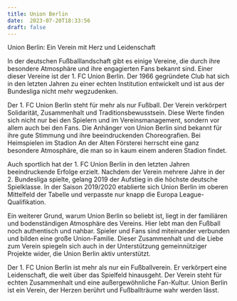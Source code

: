 ```yaml
---
title: Union Berlin
date:  2023-07-20T18:33:56
draft: false
---
```


Union Berlin: Ein Verein mit Herz und Leidenschaft

In der deutschen Fußballlandschaft gibt es einige Vereine, die durch ihre besondere Atmosphäre und ihre engagierten Fans bekannt sind. Einer dieser Vereine ist der 1. FC Union Berlin. Der 1966 gegründete Club hat sich in den letzten Jahren zu einer echten Institution entwickelt und ist aus der Bundesliga nicht mehr wegzudenken.

Der 1. FC Union Berlin steht für mehr als nur Fußball. Der Verein verkörpert Solidarität, Zusammenhalt und Traditionsbewusstsein. Diese Werte finden sich nicht nur bei den Spielern und im Vereinsmanagement, sondern vor allem auch bei den Fans. Die Anhänger von Union Berlin sind bekannt für ihre gute Stimmung und ihre beeindruckenden Choreografien. Bei Heimspielen im Stadion An der Alten Försterei herrscht eine ganz besondere Atmosphäre, die man so in kaum einem anderen Stadion findet.

Auch sportlich hat der 1. FC Union Berlin in den letzten Jahren beeindruckende Erfolge erzielt. Nachdem der Verein mehrere Jahre in der 2. Bundesliga spielte, gelang 2019 der Aufstieg in die höchste deutsche Spielklasse. In der Saison 2019/2020 etablierte sich Union Berlin im oberen Mittelfeld der Tabelle und verpasste nur knapp die Europa League-Qualifikation.

Ein weiterer Grund, warum Union Berlin so beliebt ist, liegt in der familiären und bodenständigen Atmosphäre des Vereins. Hier lebt man den Fußball noch authentisch und nahbar. Spieler und Fans sind miteinander verbunden und bilden eine große Union-Familie. Dieser Zusammenhalt und die Liebe zum Verein spiegeln sich auch in der Unterstützung gemeinnütziger Projekte wider, die Union Berlin aktiv unterstützt.

Der 1. FC Union Berlin ist mehr als nur ein Fußballverein. Er verkörpert eine Leidenschaft, die weit über das Spielfeld hinausgeht. Der Verein steht für echten Zusammenhalt und eine außergewöhnliche Fan-Kultur. Union Berlin ist ein Verein, der Herzen berührt und Fußballträume wahr werden lässt.